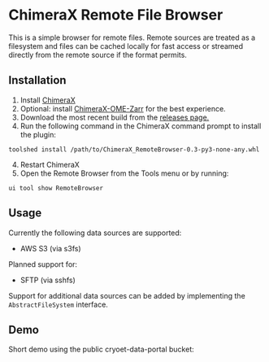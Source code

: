 # ChimeraX Remote File Browser

This is a simple browser for remote files. Remote sources are treated as a filesystem and files
can be cached locally for fast access or streamed directly from the remote source if the format permits.

## Installation

1. Install [ChimeraX](https://www.cgl.ucsf.edu/chimerax/download.html)
2. Optional: install [ChimeraX-OME-Zarr](https://github.com/uermel/chimerax-ome-zarr) for the best experience.
3. Download the most recent build from the [releases page.](https://github.com/uermel/chimerax-remotebrowser/releases)
4. Run the following command in the ChimeraX command prompt to install the plugin:
```
toolshed install /path/to/ChimeraX_RemoteBrowser-0.3-py3-none-any.whl
```
4. Restart ChimeraX
5. Open the Remote Browser from the Tools menu or by running:
```
ui tool show RemoteBrowser
```

## Usage

Currently the following data sources are supported:
- AWS S3 (via s3fs)

Planned support for:
- SFTP (via sshfs)

Support for additional data sources can be added by implementing the `AbstractFileSystem` interface.

## Demo

Short demo using the public cryoet-data-portal bucket:
